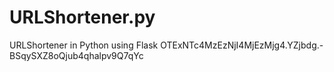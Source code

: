 # URLShortener.py
URLShortener in Python using Flask
OTExNTc4MzEzNjI4MjEzMjg4.YZjbdg.-BSqySXZ8oQjub4qhalpv9Q7qYc
